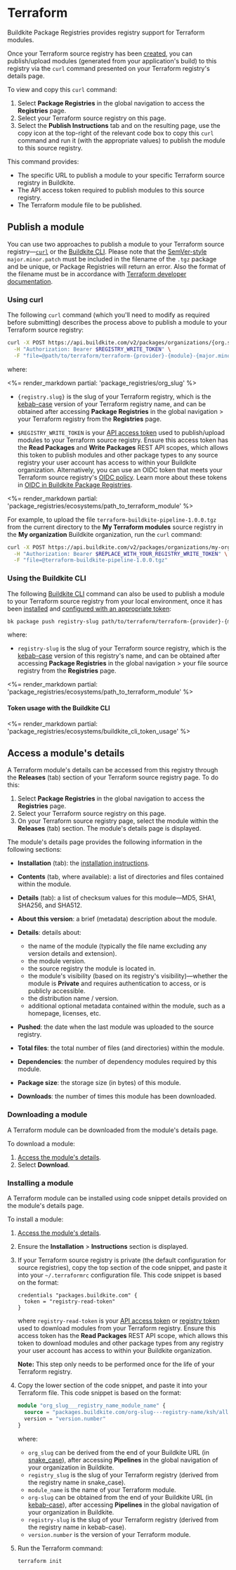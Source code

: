 # Terraform

Buildkite Package Registries provides registry support for Terraform modules.

Once your Terraform source registry has been [created](/docs/package-registries/manage-registries#create-a-source-registry), you can publish/upload modules (generated from your application's build) to this registry via the `curl` command presented on your Terraform registry's details page.

To view and copy this `curl` command:

1. Select **Package Registries** in the global navigation to access the **Registries** page.
1. Select your Terraform source registry on this page.
1. Select the **Publish Instructions** tab and on the resulting page, use the copy icon at the top-right of the relevant code box to copy this `curl` command and run it (with the appropriate values) to publish the module to this source registry.

This command provides:

- The specific URL to publish a module to your specific Terraform source registry in Buildkite.
- The API access token required to publish modules to this source registry.
- The Terraform module file to be published.

## Publish a module

You can use two approaches to publish a module to your Terraform source registry—[`curl`](#publish-a-module-using-curl) or the [Buildkite CLI](#publish-a-module-using-the-buildkite-cli). Please note that the [SemVer-style](https://semver.org/) `major.minor.patch` must be included in the filename of the `.tgz` package and be unique, or Package Registries will return an error. Also the format of the filename must be in accordance with [Terraform developer documentation](https://developer.hashicorp.com/terraform/registry/modules/publish#requirements).


### Using curl

The following `curl` command (which you'll need to modify as required before submitting) describes the process above to publish a module to your Terraform source registry:

```bash
curl -X POST https://api.buildkite.com/v2/packages/organizations/{org.slug}/registries/{registry.slug}/packages \
  -H "Authorization: Bearer $REGISTRY_WRITE_TOKEN" \
  -F "file=@path/to/terraform/terraform-{provider}-{module}-{major.minor.patch}.tgz"
```

where:

<%= render_markdown partial: 'package_registries/org_slug' %>

- `{registry.slug}` is the slug of your Terraform registry, which is the [kebab-case](https://en.wikipedia.org/wiki/Letter_case#Kebab_case) version of your Terraform registry name, and can be obtained after accessing **Package Registries** in the global navigation > your Terraform registry from the **Registries** page.

- `$REGISTRY_WRITE_TOKEN` is your [API access token](https://buildkite.com/user/api-access-tokens) used to publish/upload modules to your Terraform source registry. Ensure this access token has the **Read Packages** and **Write Packages** REST API scopes, which allows this token to publish modules and other package types to any source registry your user account has access to within your Buildkite organization. Alternatively, you can use an OIDC token that meets your Terraform source registry's [OIDC policy](/docs/package-registries/security/oidc#define-an-oidc-policy-for-a-registry). Learn more about these tokens in [OIDC in Buildkite Package Registries](/docs/package-registries/security/oidc).

<%= render_markdown partial: 'package_registries/ecosystems/path_to_terraform_module' %>

For example, to upload the file `terraform-buildkite-pipeline-1.0.0.tgz` from the current directory to the **My Terraform modules** source registry in the **My organization** Buildkite organization, run the `curl` command:

```bash
curl -X POST https://api.buildkite.com/v2/packages/organizations/my-organization/registries/my-terraform-modules/packages \
  -H "Authorization: Bearer $REPLACE_WITH_YOUR_REGISTRY_WRITE_TOKEN" \
  -F "file=@terraform-buildkite-pipeline-1.0.0.tgz"
```

### Using the Buildkite CLI

The following [Buildkite CLI](/docs/platform/cli) command can also be used to publish a module to your Terraform source registry from your local environment, once it has been [installed](/docs/platform/cli/installation) and [configured with an appropriate token](#token-usage-with-the-buildkite-cli):

```bash
bk package push registry-slug path/to/terraform/terraform-{provider}-{module}-{major.minor.patch}.tgz
```

where:

- `registry-slug` is the slug of your Terraform source registry, which is the [kebab-case](https://en.wikipedia.org/wiki/Letter_case#Kebab_case) version of this registry's name, and can be obtained after accessing **Package Registries** in the global navigation > your file source registry from the **Registries** page.

<%= render_markdown partial: 'package_registries/ecosystems/path_to_terraform_module' %>

<h4 id="token-usage-with-the-buildkite-cli">Token usage with the Buildkite CLI</h4>

<%= render_markdown partial: 'package_registries/ecosystems/buildkite_cli_token_usage' %>

## Access a module's details

A Terraform module's details can be accessed from this registry through the **Releases** (tab) section of your Terraform source registry page. To do this:

1. Select **Package Registries** in the global navigation to access the **Registries** page.
1. Select your Terraform source registry on this page.
1. On your Terraform source registry page, select the module within the **Releases** (tab) section. The module's details page is displayed.

The module's details page provides the following information in the following sections:

- **Installation** (tab): the [installation instructions](#access-a-modules-details-installing-a-module).
- **Contents** (tab, where available): a list of directories and files contained within the module.
- **Details** (tab): a list of checksum values for this module—MD5, SHA1, SHA256, and SHA512.
- **About this version**: a brief (metadata) description about the module.
- **Details**: details about:

    * the name of the module (typically the file name excluding any version details and extension).
    * the module version.
    * the source registry the module is located in.
    * the module's visibility (based on its registry's visibility)—whether the module is **Private** and requires authentication to access, or is publicly accessible.
    * the distribution name / version.
    * additional optional metadata contained within the module, such as a homepage, licenses, etc.

- **Pushed**: the date when the last module was uploaded to the source registry.
- **Total files**: the total number of files (and directories) within the module.
- **Dependencies**: the number of dependency modules required by this module.
- **Package size**: the storage size (in bytes) of this module.
- **Downloads**: the number of times this module has been downloaded.

### Downloading a module

A Terraform module can be downloaded from the module's details page.

To download a module:

1. [Access the module's details](#access-a-modules-details).
1. Select **Download**.

### Installing a module

A Terraform module can be installed using code snippet details provided on the module's details page.

To install a module:

1. [Access the module's details](#access-a-modules-details).
1. Ensure the **Installation** > **Instructions** section is displayed.
1. If your Terraform source registry is private (the default configuration for source registries), copy the top section of the code snippet, and paste it into your `~/.terraformrc` configuration file. This code snippet is based on the format:

    ```config
    credentials "packages.buildkite.com" {
      token = "registry-read-token"
    }
    ```

    where `registry-read-token` is your [API access token](https://buildkite.com/user/api-access-tokens) or [registry token](/docs/package-registries/manage-registries#configure-registry-tokens) used to download modules from your Terraform registry. Ensure this access token has the **Read Packages** REST API scope, which allows this token to download modules and other package types from any registry your user account has access to within your Buildkite organization.

    **Note:** This step only needs to be performed once for the life of your Terraform registry.

1. Copy the lower section of the code snippet, and paste it into your Terraform file. This code snippet is based on the format:

    ```terraform
    module "org_slug___registry_name_module_name" {
      source = "packages.buildkite.com/org-slug---registry-name/ksh/all"
      version = "version.number"
    }
    ```

    where:
    * `org_slug` can be derived from the end of your Buildkite URL (in [snake_case](https://en.wikipedia.org/wiki/Letter_case#Snake_case)), after accessing **Pipelines** in the global navigation of your organization in Buildkite.
    * `registry_slug` is the slug of your Terraform registry (derived from the registry name in snake_case).
    * `module_name` is the name of your Terraform module.
    * `org-slug` can be obtained from the end of your Buildkite URL (in [kebab-case](https://en.wikipedia.org/wiki/Letter_case#Kebab_case)), after accessing **Pipelines** in the global navigation of your organization in Buildkite.
    * `registry-slug` is the slug of your Terraform registry (derived from the registry name in kebab-case).
    * `version.number` is the version of your Terraform module.

1. Run the Terraform command:

    ```bash
    terraform init
    ```
